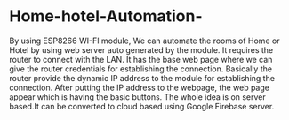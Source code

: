 # Home-hotel-Automation-
By using ESP8266 WI-FI module, We can automate the rooms of Home or Hotel by using web server auto generated by the module. It requires the router to connect with the LAN.
It has the base web page where we can give the router credentials for establishing the connection. 
Basically the router provide the dynamic IP address to the module for establishing the connection. 
After putting the IP address to the webpage, the web page appear which is having the basic buttons. 
The whole idea is on server based.It can be converted to cloud based using Google Firebase server.
